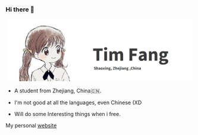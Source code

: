 ### Hi there 👋

![image](./image.jpg)


- A student from Zhejiang, China🇨🇳.

- I'm not good at all the languages, even Chinese (XD

- Will do some Interesting things when i free.

My personal [website](https://timfang.xyz)
